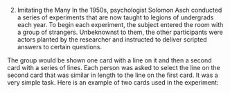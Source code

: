 2. Imitating the Many
In the 1950s, psychologist Solomon Asch conducted a series of
experiments that are now taught to legions of undergrads each year.
To begin each experiment, the subject entered the room with a group
of strangers. Unbeknownst to them, the other participants were actors
planted by the researcher and instructed to deliver scripted answers to
certain questions.

The group would be shown one card with a line on it and then a
second card with a series of lines. Each person was asked to select the
line on the second card that was similar in length to the line on the
first card. It was a very simple task. Here is an example of two cards
used in the experiment: